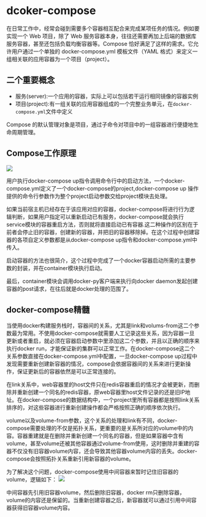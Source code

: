 # dcoker-compose
在日常工作中，经常会碰到需要多个容器相互配合来完成某项任务的情况。例如要实现一个 Web 项目，除了 Web 服务容器本身，往往还需要再加上后端的数据库服务容器，甚至还包括负载均衡容器等。Compose 恰好满足了这样的需求。它允许用户通过一个单独的 docker-compose.yml 模板文件（YAML 格式）来定义一组相关联的应用容器为一个项目（project）。

## 二个重要概念

- 服务(server):一个应用的容器，实际上可以包括若干运行相同镜像的容器实例
- 项目(project):有一组关联的应用容器组成的一个完整业务单元，在```docker-compose.yml```文件中定义

Compose 的默认管理对象是项目，通过子命令对项目中的一组容器进行便捷地生命周期管理。

## Compose工作原理

![](https://ws3.sinaimg.cn/large/006tNbRwly1fxmcn95kd8j317y0osdu0.jpg)

用户执行docker-compose up指令调用命令行中的启动方法，一个docker-compose.yml定义了一个docker-compose的project,docker-compose up 操作提供的命令行参数作为整个project启动参数交给project模块去处理。

如果当前宿主机已经存在于该应用对应的容器，docker-compose将进行行为逻辑判断，如果用户指定可以重新启动已有服务，docker-compose就会执行service模块的容器重启方法，否则就将直接启动已有容器.这二种操作的区别在于前者会停止旧的容器，创建新的容器，并把旧的容器移除掉。在这个过程中创建容器的各项自定义参数都是从docker-compose up指令和docker-compose.yml中传入。

启动容器的方法也很简介，这个过程中完成了一个docker容器启动所需的主要参数的封装，并在container模块执行启动。

最后，container模块会调用docker-py客户端来执行向docker daemon发起创建容器的post请求，在往后就是docker处理的范围了。

## docker-compose精髓

当使用docker构建服务栈时，容器间的关系，尤其是link和volums-from这二个参数最为常用。不使用docker-compose就需要人工记录这些关系，因为容器一旦更新或者重启，就必须在容器启动参数中里添加这二个参数，并且以正确的顺序来执行docker run，才能保证新的集群可以正常工作。在docker-compose这二个关系参数直接在docker-compose.yml中配置，一旦docker-compose up过程中发现需要重新创建新容器的情况，compose会依据容器间的关系来进行更新操作，保证更新后的容器依然是可以正常连接的。

在link关系中，web容器里的host文件只在redis容器重启的情况才会被更新，而删除并重新创建一个同名的redis容器，原web容器里host文件记录的还是旧IP地址。在docker-compose的数据结构中，一个project里所有容器都是按照link关系排序的，对这些容器进行重新创建操作都会严格按照正确的顺序依次执行。

volume以及volume-from参数，这个关系的处理和link有不同，docker-compose需要处理的不仅是拓扑关系，更重要的是关系所对应的volume中的内容。容器重建就是在删除并重新创建一个同名的容器，但是如果容器中含有volume，甚至volume还被其他容器通过volume-from使用，这时删除并重建的容器不仅没有旧容器volume内容，还会导致其他容器volume内容的丢失。docker-compose会按照拓扑关系重新引用新容器的volume。

为了解决这个问题，docker-compose使用中间容器来暂时记住旧容器的volume，逻辑如下：
![](https://ws2.sinaimg.cn/large/006tNbRwly1fxmdzkyh4sj316e0sowlm.jpg)

中间容器先引用旧容器volume，然后删除旧容器，docker rm只删除容器，volume的内容还是保留的。当重新创建容器之后，新容器就可以通过引用中间容器获得旧容器volume内容。

